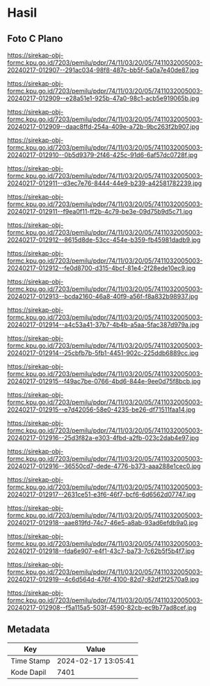 # Hasil

## Foto C Plano

https://sirekap-obj-formc.kpu.go.id/7203/pemilu/pdpr/74/11/03/20/05/7411032005003-20240217-012907--291ac034-98f8-487c-bb5f-5a0a7e40de87.jpg

https://sirekap-obj-formc.kpu.go.id/7203/pemilu/pdpr/74/11/03/20/05/7411032005003-20240217-012909--e28a51e1-925b-47a0-98c1-acb5e919065b.jpg

https://sirekap-obj-formc.kpu.go.id/7203/pemilu/pdpr/74/11/03/20/05/7411032005003-20240217-012909--daac8ffd-254a-409e-a72b-9bc263f2b907.jpg

https://sirekap-obj-formc.kpu.go.id/7203/pemilu/pdpr/74/11/03/20/05/7411032005003-20240217-012910--0b5d9379-2f46-425c-91d6-6af57dc0728f.jpg

https://sirekap-obj-formc.kpu.go.id/7203/pemilu/pdpr/74/11/03/20/05/7411032005003-20240217-012911--d3ec7e76-8444-44e9-b239-a42581782239.jpg

https://sirekap-obj-formc.kpu.go.id/7203/pemilu/pdpr/74/11/03/20/05/7411032005003-20240217-012911--f9ea0f11-ff2b-4c79-be3e-09d75b9d5c71.jpg

https://sirekap-obj-formc.kpu.go.id/7203/pemilu/pdpr/74/11/03/20/05/7411032005003-20240217-012912--8615d8de-53cc-454e-b359-fb45981dadb9.jpg

https://sirekap-obj-formc.kpu.go.id/7203/pemilu/pdpr/74/11/03/20/05/7411032005003-20240217-012912--fe0d8700-d315-4bcf-81e4-2f28ede10ec9.jpg

https://sirekap-obj-formc.kpu.go.id/7203/pemilu/pdpr/74/11/03/20/05/7411032005003-20240217-012913--bcda2160-46a8-40f9-a56f-f8a832b98937.jpg

https://sirekap-obj-formc.kpu.go.id/7203/pemilu/pdpr/74/11/03/20/05/7411032005003-20240217-012914--a4c53a41-37b7-4b4b-a5aa-5fac387d979a.jpg

https://sirekap-obj-formc.kpu.go.id/7203/pemilu/pdpr/74/11/03/20/05/7411032005003-20240217-012914--25cbfb7b-5fb1-4451-902c-225ddb6889cc.jpg

https://sirekap-obj-formc.kpu.go.id/7203/pemilu/pdpr/74/11/03/20/05/7411032005003-20240217-012915--f49ac7be-0766-4bd6-844e-9ee0d75f8bcb.jpg

https://sirekap-obj-formc.kpu.go.id/7203/pemilu/pdpr/74/11/03/20/05/7411032005003-20240217-012915--e7d42056-58e0-4235-be26-df71511faa14.jpg

https://sirekap-obj-formc.kpu.go.id/7203/pemilu/pdpr/74/11/03/20/05/7411032005003-20240217-012916--25d3f82a-e303-4fbd-a2fb-023c2dab4e97.jpg

https://sirekap-obj-formc.kpu.go.id/7203/pemilu/pdpr/74/11/03/20/05/7411032005003-20240217-012916--36550cd7-dede-4776-b373-aaa288e1cec0.jpg

https://sirekap-obj-formc.kpu.go.id/7203/pemilu/pdpr/74/11/03/20/05/7411032005003-20240217-012917--2631ce51-e3f6-46f7-bcf6-6d6562d07747.jpg

https://sirekap-obj-formc.kpu.go.id/7203/pemilu/pdpr/74/11/03/20/05/7411032005003-20240217-012918--aae819fd-74c7-46e5-a8ab-93ad6efdb9a0.jpg

https://sirekap-obj-formc.kpu.go.id/7203/pemilu/pdpr/74/11/03/20/05/7411032005003-20240217-012918--fda6e907-e4f1-43c7-ba73-7c62b5f5b4f7.jpg

https://sirekap-obj-formc.kpu.go.id/7203/pemilu/pdpr/74/11/03/20/05/7411032005003-20240217-012919--4c6d564d-476f-4100-82d7-82df2f2570a9.jpg

https://sirekap-obj-formc.kpu.go.id/7203/pemilu/pdpr/74/11/03/20/05/7411032005003-20240217-012908--f5a115a5-503f-4590-82cb-ec9b77ad8cef.jpg


## Metadata

| Key        | Value               |
| ---------- | ------------------- |
| Time Stamp | 2024-02-17 13:05:41 |
| Kode Dapil | 7401                |



